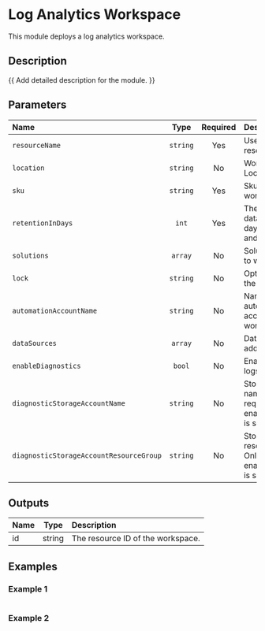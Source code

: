 # Log Analytics Workspace

This module deploys a log analytics workspace.

## Description

{{ Add detailed description for the module. }}

## Parameters

| Name                                    | Type     | Required | Description                                                                        |
| :-------------------------------------- | :------: | :------: | :--------------------------------------------------------------------------------- |
| `resourceName`                          | `string` | Yes      | Used to name all resources                                                         |
| `location`                              | `string` | No       | Workspace Location.                                                                |
| `sku`                                   | `string` | Yes      | Sku of the workspace                                                               |
| `retentionInDays`                       | `int`    | Yes      | The workspace data retention in days, between 30 and 730                           |
| `solutions`                             | `array`  | No       | Solutions to add to workspace                                                      |
| `lock`                                  | `string` | No       | Optional. Specify the type of lock.                                                |
| `automationAccountName`                 | `string` | No       | Name of automation account to link to workspace                                    |
| `dataSources`                           | `array`  | No       | Datasources to add to workspace                                                    |
| `enableDiagnostics`                     | `bool`   | No       | Enable diagnostic logs                                                             |
| `diagnosticStorageAccountName`          | `string` | No       | Storage account name. Only required if enableDiagnostics is set to true.           |
| `diagnosticStorageAccountResourceGroup` | `string` | No       | Storage account resource group. Only required if enableDiagnostics is set to true. |

## Outputs

| Name | Type   | Description                       |
| :--- | :----: | :-------------------------------- |
| id   | string | The resource ID of the workspace. |

## Examples

### Example 1

```bicep
```

### Example 2

```bicep
```